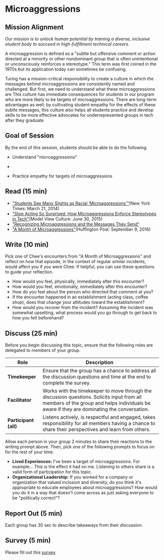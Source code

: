 # Microaggressions

## Mission Alignment
*Our mission is to unlock human potential by training a diverse, inclusive student body to succeed in high-fulfillment technical careers.*

A microaggression is defined as a "subtle but offensive comment or action directed at a minority or other nondominant group that is often unintentional or unconsciously reinforces a stereotype." This term was first coined in the 1970s but its application today can sometimes be confusing. 

Turing has a mission-critical responsibility to create a culture in which the messages behind microaggressions are consistently named and challenged. But first, we need to understand what these microaggressions are This culture has immediate consequences for students in our program who are more likely to be targets of microaggressions. There are long-term advantages as well; by cultivating student empathy for the effects of these subtle messages, this culture also helps all students practice and develop skills to be more effective advocates for underrepresented groups in tech after they graduate.

## Goal of Session
By the end of this session, students should be able to do the following.
* Understand "microaggressions" 
* 

* Practice empathy for targets of microaggressions

## Read (15 min)
* ["Students See Many Slights as Racial ‘Microaggressions'"](http://www.nytimes.com/2014/03/22/us/as-diversity-increases-slights-get-subtler-but-still-sting.html)(New York Times: March 21, 2014)
* ["Stop Acting So Surprised: How Microaggressions Enforce Stereotypes in Tech"](https://modelviewculture.com/pieces/stop-acting-so-surprised-how-microaggressions-enforce-stereotypes-in-tech)(Model View Culture: June 30, 2015)
* ["Recognizing Microaggressions and the Messages They Send"](http://academicaffairs.ucsc.edu/events/documents/Microaggressions_Examples_Arial_2014_11_12.pdf)
* ["A Month of Microaggressions"](http://www.huffingtonpost.com/entry/a-month-of-microaggressions_us_57d31336e4b0eb9a57b7a827)(Huffington Post: September 9, 2016)


## Write (10 min)
Pick one of Chee's encounters from "A Month of Microaggressions" and reflect on how that episode, in the context of regular similar incidents, would affect you if you were Chee. If helpful, you can use these questions to guide your reflection.

* How would you feel, physically, immediately after this encounter?
* How would you feel, emotionally, immediately after this encounter?
* How do you feel about the person who directed that comment at you?
* If the encounter happened in an establishment (acting class, coffee shop), does that change your attitudes toward the establishment?
* How would you recover from the incident? Assuming the incident was somewhat upsetting, what process would you go through to get back to how you felt beforehand?


## Discuss (25 min)
Before you begin discussing this topic, ensure that the following roles are delegated to members of your group.

| Role | Description |
|--------|-----------|
| **Timekeeper** | Ensure that the group has a chance to address all the discussion questions and time at the end to complete the survey.|
| **Facilitator** | Works with the timekeeper to move through the discussion questions. Solicits input from all members of the group and helps individuals be aware if they are dominating the conversation.|
| **Participant (all)** | Listens actively, is respectful and engaged, takes responsibility for all members having a chance to share their perspectives and learn from others. |

Allow each person in your group 2 minutes to share their reactions to the writing prompt above. Then, pick _one_ of the following prompts to focus on for the rest of your time.
* **Lived Experiences:** I've been a target of microaggressions. For example... This is the effect it had on me. Listening to others share is a valid form of participation for this topic.
* **Organizational Leadership:** If you worked for a company or organization that valued inclusion and diversity, do you think it's appropriate to educate employees about microaggressions? _How_ would you do it in a way that doesn't come across as just asking everyone to be "politically correct"?

## Report Out (5 min)
Each group has 30 sec to describe takeaways from their discussion.

## Survey (5 min)
Please fill out this [survey](https://goo.gl/forms/WklrYzywFasT1vkY2).
